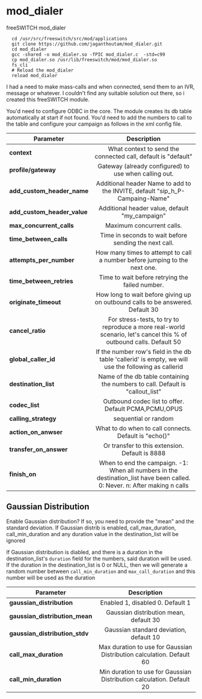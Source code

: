 # mod_dialer
freeSWITCH mod_dialer

```
  cd /usr/src/freeswitch/src/mod/applications
  git clone https://github.com/jaganthoutam/mod_dialer.git
  cd mod_dialer
  gcc -shared -o mod_dialer.so -fPIC mod_dialer.c  -std=c99
  cp mod_dialer.so /usr/lib/freeswitch/mod/mod_dialer.so
  fs_cli 
  # Reload the mod_dialer
  reload mod_dialer

```

I had a need to make mass-calls and when connected, send them to an IVR, message or whatever.
I couldn't find any suitable solution out there, so i created this freeSWITCH module.

You'd need to configure ODBC in the core. The module creates its db table automatically at start if not found.
You'd need to add the numbers to call to the table and configure your campaign as follows in the xml config file.

| Parameter     | Description   |
| ------------- |:-------------:|
| **context** |  What context to send the connected call, default is "default"|
| **profile/gateway** | Gateway (already configured) to use when calling out.|
| **add_custom_header_name** | Additional header Name to add to the INVITE, default "sip_h_P-Campaing-Name"|
| **add_custom_header_value** | Additional header value, default "my_campaign"|
| **max_concurrent_calls** | Maximum concurrent calls.|
| **time_between_calls** | Time in seconds to wait before sending the next call.|
| **attempts_per_number** | How many times to attempt to call a number before jumping to the next one.|
| **time_between_retries** | Time to wait before retrying the failed number.
| **originate_timeout** | How long to wait before giving up on outbound calls to be answered. Default 30 |
| **cancel_ratio** | For stress-tests, to try to reproduce a more real-world scenario, let's cancel this % of outbound calls. Default 50 |
| **global_caller_id** | If the number row's field in the db table 'callerid' is empty, we will use the following as callerid |  
| **destination_list** | Name of the db table containing the numbers to call. Default is "callout_list" |
| **codec_list** | Outbound codec list to offer. Default PCMA,PCMU,OPUS |
| **calling_strategy** | sequential or random |
| **action_on_anwser** | What to do when to call connects. Default is "echo()" |
| **transfer_on_answer** | Or transfer to this extension. Default is 8888 |
| **finish_on** | When to end the campaign. -1: When all numbers in the destination_list have been called. 0: Never. n: After making n calls |


## Gaussian Distribution
Enable Gaussian distribution? If so, you need to provide the "mean" and the standard deviation. If Gaussian distrib is enabled, call_max_duration, call_min_duration and any duration value in the destination_list will be ignored

If Gaussian distribution is diabled, and there is a duration in the destination_list's `duration` field for the numbers, said duration will be used.
If the duration in the destination_list is 0 or NULL, then we will generate a random number between `call_min_duration` and `max_call_duration` and this number will be used as the duration
  
| Parameter     | Description   |
| ------------- |:-------------:|
| **gaussian_distribution** | Enabled 1, disabled 0. Default 1 |
| **gaussian_distribution_mean** | Gaussian distribution mean, default 30 |
| **gaussian_distribution_stdv** | Gaussian standard deviation, default 10
| **call_max_duration** | Max duration to use for Gaussian Distribution calculation. Default 60 |
| **call_min_duration** | Min duration to use for Gaussian Distribution calculation. Default 20 |


